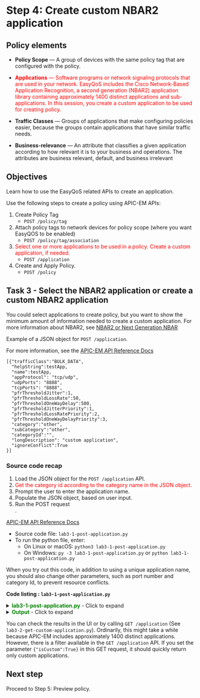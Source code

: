 # Step 4: Create custom NBAR2 application

## Policy elements

* **Policy Scope** — A group of devices with the same policy tag that are configured with the policy.

* <font color='red'>**Applications** — Software programs or network signaling protocols that are used in your network. EasyQoS includes the Cisco Network-Based Application Recognition, a second generation (NBAR2) application library containing approximately 1400 distinct applications and sub-applications. In this session, you create a custom application to be used for creating policy.</font>

* **Traffic Classes** — Groups of applications that make configuring policies easier, because the groups contain applications that have similar traffic needs.

* **Business-relevance** — An attribute that classifies a given application according to how relevant it is to your business and operations. The attributes are business relevant, default, and business irrelevant


## Objectives

Learn how to use the EasyQoS related APIs to create an application.

Use the following steps to create a policy using APIC-EM APIs:


1. Create Policy Tag
   * `POST /policy/tag`
2. Attach policy tags to network devices for policy scope (where you want EasyQOS to be enabled)
   * `POST /policy/tag/association`
3. <font color='red'>Select one or more applications to be used in a policy. Create a custom application, if needed.</font>
   * `POST /application`
4. Create and Apply Policy.
   * `POST /policy`


## Task 3 - Select the NBAR2 application or create a custom NBAR2 application
You could select applications to create policy, but you want to show the minimum amount of information needed to create a custom application.
For more information about NBAR2, see [NBAR2 or Next Generation NBAR](http://www.cisco.com/c/en/us/products/collateral/ios-nx-os-software/network-based-application-recognition-nbar/qa_c67-697963.html)

Example of a JSON object for `POST /application`.

For more information, see the [APIC-EM API Reference Docs](https://developer.cisco.com/site/apic-em-rest-api/)

```
[{"trafficClass":"BULK_DATA",
  "helpString":testApp,
  "name":testApp,
  "appProtocol": "tcp/udp",
  "udpPorts": "8888",
  "tcpPorts": "8888",
  "pfrThresholdJitter":1,
  "pfrThresholdLossRate":50,
  "pfrThresholdOneWayDelay":500,
  "pfrThresholdJitterPriority":1,
  "pfrThresholdLossRatePriority":2,
  "pfrThresholdOneWayDelayPriority":3,
  "category":"other",
  "subCategory":"other",
  "categoryId":"",
  "longDescription": "custom application",
  "ignoreConflict":True
}]
```


### Source code recap
1. Load the JSON object for the `POST /application` API.
2.  <font color='red'>Get the category id according to the category name in the JSON object.</font>
3. Prompt the user to enter the application name.
4. Populate the JSON object, based on user input.
5. Run the POST request<br>.

[APIC-EM API Reference Docs](https://developer.cisco.com/site/apic-em-rest-api/)

* Source code file: `lab3-1-post-application.py`
* To run the python file, enter:<br>
  * On Linux or macOS:  `python3 lab3-1-post-application.py`<br>
  * On Windows: `py -3 lab3-1-post-application.py` or `python lab3-1-post-application.py`<br>

When you try out this code, in addition to using a unique application name, you should also change other parameters, such as port number and category Id, to prevent resource conflicts.<br>

**Code listing : `lab3-1-post-application.py`**

<details>
<summary><font color='green'><b>lab3-1-post-application.py</b></font> - Click to expand</summary>

<pre><code>
"""
Script name: lab3-1-post-application.py
Create an application
"""

from apicem import \* # APIC-EM IP is assigned in apicem_config.py

def post_app(ap,app_json):
    """
    This function creates an application

    Parameters
    ----------
    ap (object): The apic-em object defined in apicem.py
    app_json(JSON): The JSON object for POST /application

    Return:
    -------
    None
    """

    ########## Get category id ##########
    # You need the category id in the JSON response from the `POST /application` API.
    # Get this id dynamically because the ids change when the DB is initialized.

    try:
        resp= ap.get(api="category") # The response (result) from "GET 'category" request
        response_json = resp.json() # Get the json-encoded content from response
        categories = response_json["response"] # category
    except:
        print ("Something is wrong. Cannot get category information")
        sys.exit()
    # Find the category id for the category name used in JSON
    for item in categories:
        if item["name"] == app_json["category"]:
            app_json["categoryId"] = item["id"]

    # Populate the JSON object with user input
    app_json["helpString"] = pApp
    app_json["name"] = pApp
    app_json["ignoreConflict"] = True

    # Important: Convert this to a list because the API requires one
    app_json = [app_json]

    # POST application url
    try:
        resp = ap.post(api="application",data=app\_json,printOut=True)
    except:
        print ("Something is wrong with the POST /application !")

##########################################################################

if \_\_name\_\_ == "\_\_main\_\_": # Only run as a script
    # Create a JSON object for the  POST request

    app_json = {
        "trafficClass":"BULK_DATA",
        "helpString":"",
        "name":"",
        "appProtocol": "tcp/udp",
        "udpPorts": "8888",
        "tcpPorts": "8888",
        "pfrThresholdJitter":1,
        "pfrThresholdLossRate":50,
        "pfrThresholdOneWayDelay":500,
        "pfrThresholdJitterPriority":1,
        "pfrThresholdLossRatePriority":2,
        "pfrThresholdOneWayDelayPriority":3,
        "category":"other",
        "subCategory":"other",
        "categoryId":"",
        "longDescription": "custom application",
        "ignoreConflict":True
        }

    ########## Prompt the user to enter the application name ##########
    # Stay in the loop until input is not null or is 'exit'

    while True:
        print ("** The name must include only letters, numbers, underscores, and hyphens, with no spaces between words **")
        pApp = input('=> Enter application name that you want to create: ')
        pApp = pApp.lstrip() # Ignore leading space
        if pApp.lower() == 'exit':
            sys.exit()
        if pApp == "":
            print ("Oops! The application name cannot be NULL. Please try again or enter 'exit'")
        else:
            break
    # Everything is OK so far. Initialize apicem instance and create application
    myapicem = apicem()
    post_app(myapicem,app_json)
</code></pre>
</details>

<details>
<summary><font color='green'><b>Output</b></font> - Click to expand</summary>

<pre><code>
** The name must include only letters, numbers, underscores, and hyphens, with no spaces between words **
=> Enter the application name that you want to create: devnet_app

Executing GET 'https://sandboxapicem.cisco.com/api/v1/category'

GET 'category' Status:  200


Executing POST 'https://sandboxapicem.cisco.com/api/v1/application'

POST 'application' Status:  202

Response:
 {
    "version": "1.0",
    "response": {
        "taskId": "8c42e078-f8c0-42f8-96b9-5f5402cff4fa",
        "url": "/api/v1/task/8c42e078-f8c0-42f8-96b9-5f5402cff4fa"
    }
}
</code></pre>
</details>

You can check the results in the UI or by calling  `GET /application` (See `lab3-2-get-custom-application.py`). Ordinarily, this might take a while because APIC-EM includes approximately 1400 distinct applications. However, there is a filter available in the `GET /application` API. If you set the parameter `{"isCustom":True}` in this GET request, it should quickly return only custom applications.

## Next step

Proceed to Step 5: Preview policy.
